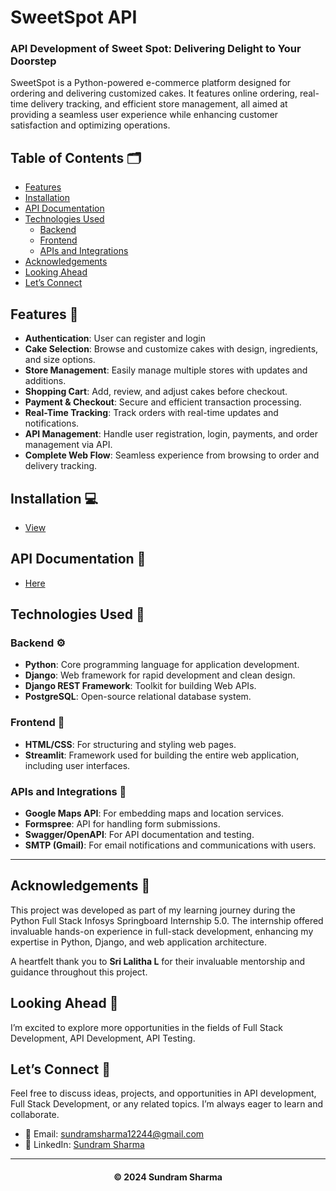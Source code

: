# SweetSpot API

### API Development of Sweet Spot: Delivering Delight to Your Doorstep
SweetSpot is a Python-powered e-commerce platform designed for ordering and delivering customized cakes. It features online ordering, real-time delivery tracking, and efficient store management, all aimed at providing a seamless user experience while enhancing customer satisfaction and optimizing operations.

## Table of Contents 🗂️
- [Features](#features)
- [Installation](#installation)
- [API Documentation](#api-documentation)
- [Technologies Used](#technologies-used)
  - [Backend](#backend)
  - [Frontend](#frontend)
  - [APIs and Integrations](#apis-and-integrations)
- [Acknowledgements](#acknowledgements)
- [Looking Ahead](#looking-ahead)
- [Let’s Connect](#lets-connect)

## Features 📌
- **Authentication**: User can register and login
- **Cake Selection**: Browse and customize cakes with design, ingredients, and size options.
- **Store Management**: Easily manage multiple stores with updates and additions.
- **Shopping Cart**: Add, review, and adjust cakes before checkout.
- **Payment & Checkout**: Secure and efficient transaction processing.
- **Real-Time Tracking**: Track orders with real-time updates and notifications.
- **API Management**: Handle user registration, login, payments, and order management via API.
- **Complete Web Flow**: Seamless experience from browsing to order and delivery tracking.

## Installation 💻
- [View](Documentation.md)

## API Documentation 📜
- [Here](API%20Details.md)

## Technologies Used 🔧
### Backend ⚙️
- **Python**: Core programming language for application development.
- **Django**: Web framework for rapid development and clean design.
- **Django REST Framework**: Toolkit for building Web APIs.
- **PostgreSQL**: Open-source relational database system.

### Frontend 🎨
- **HTML/CSS**: For structuring and styling web pages.
- **Streamlit**: Framework used for building the entire web application, including user interfaces.

### APIs and Integrations 🔗
- **Google Maps API**: For embedding maps and location services.
- **Formspree**: API for handling form submissions.
- **Swagger/OpenAPI**: For API documentation and testing.
- **SMTP (Gmail)**: For email notifications and communications with users.

<hr>

## Acknowledgements 🌟

This project was developed as part of my learning journey during the Python Full Stack Infosys Springboard Internship 5.0. The internship offered invaluable hands-on experience in full-stack development, enhancing my expertise in Python, Django, and web application architecture.

A heartfelt thank you to **Sri Lalitha L** for their invaluable mentorship and guidance throughout this project.

## Looking Ahead 🌱
I’m excited to explore more opportunities in the fields of Full Stack Development, API Development, API Testing.

## Let’s Connect 🚀
Feel free to discuss ideas, projects, and opportunities in API development, Full Stack Development, or any related topics. I’m always eager to learn and collaborate.
- 📧 Email: [sundramsharma12244@gmail.com](mailto:sundramsharma12244@gmail.com)
- 💼 LinkedIn: [Sundram Sharma](https://www.linkedin.com/in/sundram1/)

----- 

<h4 align='center'>© 2024 Sundram Sharma</h4>
